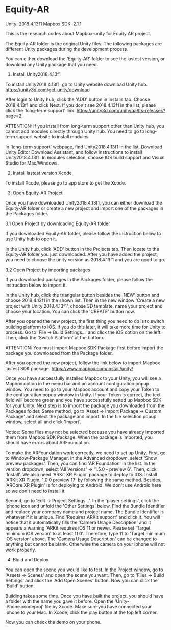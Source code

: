 # Equity-AR

Unity: 2018.4.13f1  Mapbox SDK: 2.1.1

This is the research codes about Mapbox-unity for Equity AR project.

The Equity-AR folder is the original Unity files. The following packages are different Unity packages during the development process.

You can either download the 'Equity-AR' folder to see the lastest version, or download any Unity package that you need.


1. Install Unity2018.4.13f1

To install Unity2018.4.13f1, go to Unity website download Unity hub. https://unity3d.com/get-unity/download 

After login to Unity hub, click the 'ADD' button in Installs tab. Choose 2018.4.13f1 and click Next. If you don't see 2018.4.13f1 in the list, please click the 'long-term support' link. https://unity3d.com/unity/qa/lts-releases?page=2

ATTENTION: If you install from long-term support other than Unity hub, you cannot add modules directly through Unity hub. You need to go to long-term support website to install modules.

In 'long-term support' webpage, find Unity2018.4.13f1 in the list. Download Unity Editor Download Assistant, and follow instructions to install Unity2018.4.13f1. In modules selection, choose IOS build support and Visual Studio for Mac/Windows. 

2. Install lastest version Xcode

To install Xcode, please go to app store to get the Xcode.

3. Open Equity-AR Project

Once you have downloaded Unity2018.4.13f1, you can either download the Equity-AR folder or create a new project and import one of the packages in the Packages folder.

3.1 Open Project by downloading Equity-AR folder

If you downloaded Equity-AR folder, please follow the instruction below to use Unity hub to open it.

In the Unity hub, click 'ADD' button in the Projects tab. Then locate to the Equity-AR folder you just downloaded. After you have added the project, you need to choose the unity version as 2018.4.13f1 and you are good to go. 

3.2 Open Project by importing packages

If you downloaded packages in the Packages folder, please follow the instruction below to import it.

In the Unity hub, click the triangular button besides the 'NEW' button and choose 2018.4.13f1 in the shown list. Then in the new window 'Create a new project with Unity 2018.4.13f1', choose 3D template, name your project and choose your location. You can click the 'CREATE' button now. 

After you opened the new project, the first thing you need to do is to switch building platform to iOS. If you do this later, it will take more time for Unity to process. Go to 'File -> Build Settings...' and click the iOS option on the left. Then, click the 'Switch Platform' at the bottom.

ATTENTION: You must import Mapbox SDK Package first before import the package you downloaded from the Package folder.

After you opened the new project, follow the link below to import Mapbox lastest SDK package. https://www.mapbox.com/install/unity/ 

Once you have successfully installed Mapbox to your Unity, you will see a Mapbox option in the menu bar and an account configuration popup window. You need to go to your Mapbox account and copy your Token to the configuration popup window in Unity. If your Token is correct, the text field will become green and you have successfully setted up Mapbox SDK for your Unity. Next step is to import the package you downloaded from the Packages folder. Same method, go to 'Asset -> Import Package -> Custom Package' and select the package and import. In the file selection popup window, select all and click 'Import'. 

Notice: Some files may not be selected because you have already imported them from Mapbox SDK Package. When the package is imported, you should have errors about ARFoundation.

To make the ARFoundation work correctly, we need to set up Unity. First, go to Window-Package Manager. In the Advanced dropdown, select 'Show preview packages'. Then, you can find 'AR Foundation' in the list. In the version dropdown, select 'All Versions' -> '1.5.0 - preview 6'. Then, click 'Install'. We also need 'ARKit XR Plugin' package to deploy to IOS. Install 'ARKit XR Plugin, 1.0.0 preview 17' by following the same method. Besides, 'ARCore XR Plugin' is for deploying to Android. We don't use Android here so we don't need to install it.

Second, go to 'Edit -> Project Settings...'. In the 'player settings', click the Iphone icon and unfold the 'Other Settings' below. Find the Bundle Identifier and replace your company name and project name. The Bundle Identifier is whatever if it is unique. Find 'Requires ARKit support' and click it. You will notice that it automatically fills the 'Camera Usage Description' and it appears a warning 'ARKit requires iOS 11 or newer. Please set 'Target minimum iOS version' to at least 11.0'. Therefore, type 11 to 'Target minimum iOS version' above. The 'Camera Usage Description' can be changed to anything but cannot be blank. Otherwise the camera on your iphone will not work properly.

4. Biuld and Deploy

You can open the scene you would like to test. In the Project window, go to 'Assets -> Scenes' and open the scene you want. Then, go to 'Files -> Build Settings' and click the 'Add Open Scenes' button. Now you can click the 'Build' button.

Building takes some time. Once you have built the project, you should have a folder with the name you gave it before. Open the 'Unity-iPhone.xcodeproj' file by Xcode. Make sure you have connected your iphone to your Mac. In Xcode, click the play button at the top left corner.

Now you can check the demo on your phone.

